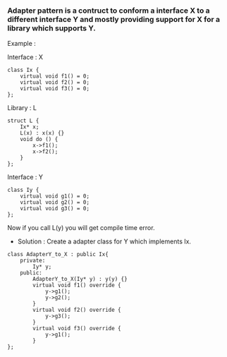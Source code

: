 ### Adapter pattern is a contruct to conform a interface X to a different interface Y and mostly providing support for X for a library which supports Y.

Example : 

Interface : X 

```
class Ix {
	virtual void f1() = 0;
	virtual void f2() = 0;
	virtual void f3() = 0; 
}; 
```

Library : L 

```
struct L {
	Ix* x;
	L(x) : x(x) {}  
	void do () {
		x->f1(); 
		x->f2();
	}
}; 
```

Interface : Y 

```
class Iy {
	virtual void g1() = 0;
	virtual void g2() = 0;
	virtual void g3() = 0;
}; 
```

Now if you call L(y) you will get compile time error. 

* Solution : Create a adapter class for Y which implements Ix.

```
class AdapterY_to_X : public Ix{
	private: 
		Iy* y; 
	public: 
		AdapterY_to_X(Iy* y) : y(y) {}
		virtual void f1() override {
			y->g1(); 
			y->g2(); 
		}
		virtual void f2() override {
			y->g3();
		}
		virtual void f3() override {
			y->g1(); 
		}  
}; 	
```



